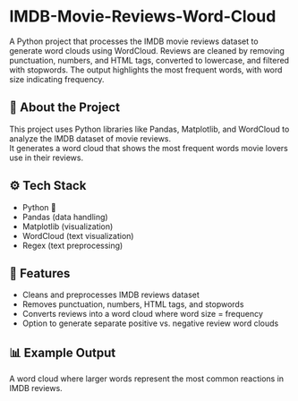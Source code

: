 # IMDB-Movie-Reviews-Word-Cloud
A Python project that processes the IMDB movie reviews dataset to generate word clouds using WordCloud. Reviews are cleaned by removing punctuation, numbers, and HTML tags, converted to lowercase, and filtered with stopwords. The output highlights the most frequent words, with word size indicating frequency.

## 📌 About the Project
This project uses Python libraries like Pandas, Matplotlib, and WordCloud to analyze the IMDB dataset of movie reviews.  
It generates a word cloud that shows the most frequent words movie lovers use in their reviews.

## ⚙️ Tech Stack
- Python 🐍
- Pandas (data handling)
- Matplotlib (visualization)
- WordCloud (text visualization)
- Regex (text preprocessing)

## 🚀 Features
- Cleans and preprocesses IMDB reviews dataset
- Removes punctuation, numbers, HTML tags, and stopwords
- Converts reviews into a word cloud where word size = frequency
- Option to generate separate positive vs. negative review word clouds

## 📊 Example Output
A word cloud where larger words represent the most common reactions in IMDB reviews.
